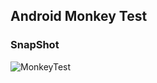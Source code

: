 ## Android Monkey Test

### SnapShot

![MonkeyTest](https://raw.githubusercontent.com/wiki/jiangxincode/ApkToolBoxGUI/Android_Monkey_01.png)